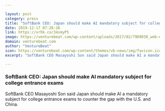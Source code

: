 ```yaml
---

layout: post
category: press
title: "SoftBank CEO: Japan should make AI mandatory subject for college entrance exams"
date: 2019-12-17 07:26:26
link: https://vrhk.co/34smyP5
image: https://venturebeat.com/wp-content/uploads/2017/02/79D9038_web-e1568730268392.jpg?w=1200&strip=all
domain: venturebeat.com
author: "VentureBeat"
icon: https://venturebeat.com/wp-content/themes/vb-news/img/favicon.ico
excerpt: "SoftBank CEO Masayoshi Son said Japan should make AI a mandatory subject for college entrance exams to counter the gap with the U.S. and China."

---
```


### SoftBank CEO: Japan should make AI mandatory subject for college entrance exams

SoftBank CEO Masayoshi Son said Japan should make AI a mandatory subject for college entrance exams to counter the gap with the U.S. and China.